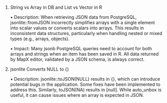 1.	String vs Array in DB and List vs Vector in R
	
	•	Description:
When retrieving JSON data from PostgreSQL, jsonlite::fromJSON incorrectly simplifies arrays with a single element into scalar values or converts scalars into arrays. This results in inconsistent data structures, particularly when handling nested or mixed types (e.g., arrays, objects).
	
	•	Impact:
Many jsonb PostgreSQL queries need to account for both arrays and strings when an item has been saved in R. All data returned by MapX editor, validated by a JSON schema, is always correct.

2.	jsonlite Converts NULL to {}
	
	•	Description:
jsonlite::toJSON(NULL) results in {}, which can introduce potential bugs in the application. Some fixes have been implemented to address this. Similarly, toJSON(NA) results in [null]. While auto_unbox is useful, it can cause issues where an array is expected in JSON.
